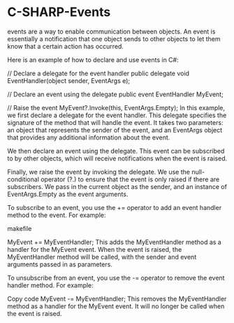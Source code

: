 # C-SHARP-Events

events are a way to enable communication between objects. An event is essentially a notification that one object sends to other objects to let them know that a certain action has occurred.

Here is an example of how to declare and use events in C#:

// Declare a delegate for the event handler
public delegate void EventHandler(object sender, EventArgs e);

// Declare an event using the delegate
public event EventHandler MyEvent;

// Raise the event
MyEvent?.Invoke(this, EventArgs.Empty);
In this example, we first declare a delegate for the event handler. This delegate specifies the signature of the method that will handle the event. It takes two parameters: an object that represents the sender of the event, and an EventArgs object that provides any additional information about the event.

We then declare an event using the delegate. This event can be subscribed to by other objects, which will receive notifications when the event is raised.

Finally, we raise the event by invoking the delegate. We use the null-conditional operator (?.) to ensure that the event is only raised if there are subscribers. We pass in the current object as the sender, and an instance of EventArgs.Empty as the event arguments.

To subscribe to an event, you use the += operator to add an event handler method to the event. For example:

makefile

MyEvent += MyEventHandler;
This adds the MyEventHandler method as a handler for the MyEvent event. When the event is raised, the MyEventHandler method will be called, with the sender and event arguments passed in as parameters.

To unsubscribe from an event, you use the -= operator to remove the event handler method. For example:

Copy code
MyEvent -= MyEventHandler;
This removes the MyEventHandler method as a handler for the MyEvent event. It will no longer be called when the event is raised.
